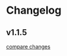 # Changelog


## v1.1.5

[compare changes](https://github.com/GuSanle/vite-plugin-kintone-dev/compare/v1.1.4...v1.1.5)

